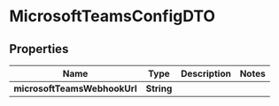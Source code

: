 # MicrosoftTeamsConfigDTO

## Properties
Name | Type | Description | Notes
------------ | ------------- | ------------- | -------------
**microsoftTeamsWebhookUrl** | **String** |  | 
